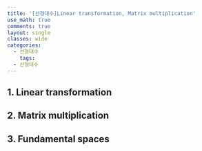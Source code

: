 ```yaml
---
title: '[선형대수]Linear transformation, Matrix multiplication'
use_math: true
comments: true
layout: single
classes: wide
categories:
  - 선형대수
    tags:
  - 선형대수
---
```


## 1. Linear transformation



## 2. Matrix multiplication



## 3. Fundamental spaces



